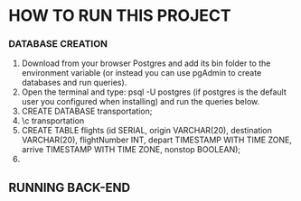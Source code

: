 # HOW TO RUN THIS PROJECT

### DATABASE CREATION
1) Download from your browser Postgres and add its bin folder to the environment variable (or instead you can use pgAdmin to create databases and run queries).
2) Open the terminal and type: psql -U postgres (if postgres is the default user you configured when installing) and run the queries below.
3) CREATE DATABASE transportation;
4) \c transportation
5) CREATE TABLE flights (id SERIAL, 
origin VARCHAR(20), 
destination VARCHAR(20), 
flightNumber INT, 
depart TIMESTAMP WITH TIME ZONE,
arrive TIMESTAMP WITH TIME ZONE, 
nonstop BOOLEAN);
5) 

## RUNNING BACK-END

